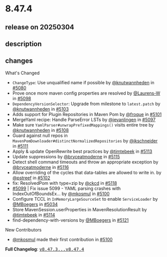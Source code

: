 # 8.47.4

## release on 20250304
## description
## changes
What's Changed

* <code>ChangeType</code>: Use unqualified name if possible by <a class="user-mention notranslate" data-hovercard-type="user" data-hovercard-url="/users/knutwannheden/hovercard" data-octo-click="hovercard-link-click" data-octo-dimensions="link_type:self" href="https://github.com/knutwannheden">@knutwannheden</a> in <a class="issue-link js-issue-link" data-error-text="Failed to load title" data-id="2868651085" data-permission-text="Title is private" data-url="https://github.com/openrewrite/rewrite/issues/5080" data-hovercard-type="pull_request" data-hovercard-url="/openrewrite/rewrite/pull/5080/hovercard" href="https://github.com/openrewrite/rewrite/pull/5080">#5080</a>
* Prove once more maven config properties are resolved by <a class="user-mention notranslate" data-hovercard-type="user" data-hovercard-url="/users/Laurens-W/hovercard" data-octo-click="hovercard-link-click" data-octo-dimensions="link_type:self" href="https://github.com/Laurens-W">@Laurens-W</a> in <a class="issue-link js-issue-link" data-error-text="Failed to load title" data-id="2881146624" data-permission-text="Title is private" data-url="https://github.com/openrewrite/rewrite/issues/5098" data-hovercard-type="pull_request" data-hovercard-url="/openrewrite/rewrite/pull/5098/hovercard" href="https://github.com/openrewrite/rewrite/pull/5098">#5098</a>
* <code>DependencyVersionSelector</code>: Upgrade from milestone to <code>latest.patch</code> by <a class="user-mention notranslate" data-hovercard-type="user" data-hovercard-url="/users/knutwannheden/hovercard" data-octo-click="hovercard-link-click" data-octo-dimensions="link_type:self" href="https://github.com/knutwannheden">@knutwannheden</a> in <a class="issue-link js-issue-link" data-error-text="Failed to load title" data-id="2884099457" data-permission-text="Title is private" data-url="https://github.com/openrewrite/rewrite/issues/5103" data-hovercard-type="pull_request" data-hovercard-url="/openrewrite/rewrite/pull/5103/hovercard" href="https://github.com/openrewrite/rewrite/pull/5103">#5103</a>
* Adds support for Plugin Repositories in Maven Pom by <a class="user-mention notranslate" data-hovercard-type="user" data-hovercard-url="/users/froque/hovercard" data-octo-click="hovercard-link-click" data-octo-dimensions="link_type:self" href="https://github.com/froque">@froque</a> in <a class="issue-link js-issue-link" data-error-text="Failed to load title" data-id="2883234908" data-permission-text="Title is private" data-url="https://github.com/openrewrite/rewrite/issues/5101" data-hovercard-type="pull_request" data-hovercard-url="/openrewrite/rewrite/pull/5101/hovercard" href="https://github.com/openrewrite/rewrite/pull/5101">#5101</a>
* MergeYaml recipe: Handle ParseError LSTs by <a class="user-mention notranslate" data-hovercard-type="user" data-hovercard-url="/users/jevanlingen/hovercard" data-octo-click="hovercard-link-click" data-octo-dimensions="link_type:self" href="https://github.com/jevanlingen">@jevanlingen</a> in <a class="issue-link js-issue-link" data-error-text="Failed to load title" data-id="2880781170" data-permission-text="Title is private" data-url="https://github.com/openrewrite/rewrite/issues/5097" data-hovercard-type="pull_request" data-hovercard-url="/openrewrite/rewrite/pull/5097/hovercard" href="https://github.com/openrewrite/rewrite/pull/5097">#5097</a>
* Make sure <code>YamlParser#unwrapPrefixedMappings()</code> visits entire tree by <a class="user-mention notranslate" data-hovercard-type="user" data-hovercard-url="/users/knutwannheden/hovercard" data-octo-click="hovercard-link-click" data-octo-dimensions="link_type:self" href="https://github.com/knutwannheden">@knutwannheden</a> in <a class="issue-link js-issue-link" data-error-text="Failed to load title" data-id="2887606405" data-permission-text="Title is private" data-url="https://github.com/openrewrite/rewrite/issues/5108" data-hovercard-type="pull_request" data-hovercard-url="/openrewrite/rewrite/pull/5108/hovercard" href="https://github.com/openrewrite/rewrite/pull/5108">#5108</a>
* Guard against null repos in <code>MavenPomDownloader#distinctNormalizedRepositories</code> by <a class="user-mention notranslate" data-hovercard-type="user" data-hovercard-url="/users/jkschneider/hovercard" data-octo-click="hovercard-link-click" data-octo-dimensions="link_type:self" href="https://github.com/jkschneider">@jkschneider</a> in <a class="issue-link js-issue-link" data-error-text="Failed to load title" data-id="2889005098" data-permission-text="Title is private" data-url="https://github.com/openrewrite/rewrite/issues/5111" data-hovercard-type="pull_request" data-hovercard-url="/openrewrite/rewrite/pull/5111/hovercard" href="https://github.com/openrewrite/rewrite/pull/5111">#5111</a>
* Apply & update OpenRewrite best practices by <a class="user-mention notranslate" data-hovercard-type="user" data-hovercard-url="/users/timtebeek/hovercard" data-octo-click="hovercard-link-click" data-octo-dimensions="link_type:self" href="https://github.com/timtebeek">@timtebeek</a> in <a class="issue-link js-issue-link" data-error-text="Failed to load title" data-id="2889637770" data-permission-text="Title is private" data-url="https://github.com/openrewrite/rewrite/issues/5113" data-hovercard-type="pull_request" data-hovercard-url="/openrewrite/rewrite/pull/5113/hovercard" href="https://github.com/openrewrite/rewrite/pull/5113">#5113</a>
* Update suppressions by <a class="user-mention notranslate" data-hovercard-type="user" data-hovercard-url="/users/bryceatmoderne/hovercard" data-octo-click="hovercard-link-click" data-octo-dimensions="link_type:self" href="https://github.com/bryceatmoderne">@bryceatmoderne</a> in <a class="issue-link js-issue-link" data-error-text="Failed to load title" data-id="2889755765" data-permission-text="Title is private" data-url="https://github.com/openrewrite/rewrite/issues/5115" data-hovercard-type="pull_request" data-hovercard-url="/openrewrite/rewrite/pull/5115/hovercard" href="https://github.com/openrewrite/rewrite/pull/5115">#5115</a>
* Detect shell command timeouts and throw an appropriate exception by <a class="user-mention notranslate" data-hovercard-type="user" data-hovercard-url="/users/bryceatmoderne/hovercard" data-octo-click="hovercard-link-click" data-octo-dimensions="link_type:self" href="https://github.com/bryceatmoderne">@bryceatmoderne</a> in <a class="issue-link js-issue-link" data-error-text="Failed to load title" data-id="2889802014" data-permission-text="Title is private" data-url="https://github.com/openrewrite/rewrite/issues/5116" data-hovercard-type="pull_request" data-hovercard-url="/openrewrite/rewrite/pull/5116/hovercard" href="https://github.com/openrewrite/rewrite/pull/5116">#5116</a>
* Allow overriding of the cycles that data-tables are allowed to write in. by <a class="user-mention notranslate" data-hovercard-type="user" data-hovercard-url="/users/pstreef/hovercard" data-octo-click="hovercard-link-click" data-octo-dimensions="link_type:self" href="https://github.com/pstreef">@pstreef</a> in <a class="issue-link js-issue-link" data-error-text="Failed to load title" data-id="2884064959" data-permission-text="Title is private" data-url="https://github.com/openrewrite/rewrite/issues/5102" data-hovercard-type="pull_request" data-hovercard-url="/openrewrite/rewrite/pull/5102/hovercard" href="https://github.com/openrewrite/rewrite/pull/5102">#5102</a>
* fix: ResolvedPom with type=zip by <a class="user-mention notranslate" data-hovercard-type="user" data-hovercard-url="/users/ckcd/hovercard" data-octo-click="hovercard-link-click" data-octo-dimensions="link_type:self" href="https://github.com/ckcd">@ckcd</a> in <a class="issue-link js-issue-link" data-error-text="Failed to load title" data-id="2890497392" data-permission-text="Title is private" data-url="https://github.com/openrewrite/rewrite/issues/5118" data-hovercard-type="pull_request" data-hovercard-url="/openrewrite/rewrite/pull/5118/hovercard" href="https://github.com/openrewrite/rewrite/pull/5118">#5118</a>
* <a class="issue-link js-issue-link" data-error-text="Failed to load title" data-id="2882020213" data-permission-text="Title is private" data-url="https://github.com/openrewrite/rewrite/issues/5099" data-hovercard-type="issue" data-hovercard-url="/openrewrite/rewrite/issues/5099/hovercard" href="https://github.com/openrewrite/rewrite/issues/5099">#5099</a> | Fix issue 5099 - YAML parsing crashes with IndexOutOfBoundsEx… by <a class="user-mention notranslate" data-hovercard-type="user" data-hovercard-url="/users/mkosmul/hovercard" data-octo-click="hovercard-link-click" data-octo-dimensions="link_type:self" href="https://github.com/mkosmul">@mkosmul</a> in <a class="issue-link js-issue-link" data-error-text="Failed to load title" data-id="2882057024" data-permission-text="Title is private" data-url="https://github.com/openrewrite/rewrite/issues/5100" data-hovercard-type="pull_request" data-hovercard-url="/openrewrite/rewrite/pull/5100/hovercard" href="https://github.com/openrewrite/rewrite/pull/5100">#5100</a>
* Configure TCCL in <code>InMemoryLargeSourceSet</code> to enable <code>ServiceLoader</code> by <a class="user-mention notranslate" data-hovercard-type="user" data-hovercard-url="/users/MBoegers/hovercard" data-octo-click="hovercard-link-click" data-octo-dimensions="link_type:self" href="https://github.com/MBoegers">@MBoegers</a> in <a class="issue-link js-issue-link" data-error-text="Failed to load title" data-id="2850629657" data-permission-text="Title is private" data-url="https://github.com/openrewrite/rewrite/issues/5034" data-hovercard-type="pull_request" data-hovercard-url="/openrewrite/rewrite/pull/5034/hovercard" href="https://github.com/openrewrite/rewrite/pull/5034">#5034</a>
* Store MavenSession.userProperties in MavenResolutionResult by <a class="user-mention notranslate" data-hovercard-type="user" data-hovercard-url="/users/timtebeek/hovercard" data-octo-click="hovercard-link-click" data-octo-dimensions="link_type:self" href="https://github.com/timtebeek">@timtebeek</a> in <a class="issue-link js-issue-link" data-error-text="Failed to load title" data-id="2889737681" data-permission-text="Title is private" data-url="https://github.com/openrewrite/rewrite/issues/5114" data-hovercard-type="pull_request" data-hovercard-url="/openrewrite/rewrite/pull/5114/hovercard" href="https://github.com/openrewrite/rewrite/pull/5114">#5114</a>
* find-dependency-with-versions by <a class="user-mention notranslate" data-hovercard-type="user" data-hovercard-url="/users/MBoegers/hovercard" data-octo-click="hovercard-link-click" data-octo-dimensions="link_type:self" href="https://github.com/MBoegers">@MBoegers</a> in <a class="issue-link js-issue-link" data-error-text="Failed to load title" data-id="2891405127" data-permission-text="Title is private" data-url="https://github.com/openrewrite/rewrite/issues/5121" data-hovercard-type="pull_request" data-hovercard-url="/openrewrite/rewrite/pull/5121/hovercard" href="https://github.com/openrewrite/rewrite/pull/5121">#5121</a>

New Contributors

* <a class="user-mention notranslate" data-hovercard-type="user" data-hovercard-url="/users/mkosmul/hovercard" data-octo-click="hovercard-link-click" data-octo-dimensions="link_type:self" href="https://github.com/mkosmul">@mkosmul</a> made their first contribution in <a class="issue-link js-issue-link" data-error-text="Failed to load title" data-id="2882057024" data-permission-text="Title is private" data-url="https://github.com/openrewrite/rewrite/issues/5100" data-hovercard-type="pull_request" data-hovercard-url="/openrewrite/rewrite/pull/5100/hovercard" href="https://github.com/openrewrite/rewrite/pull/5100">#5100</a>

<strong>Full Changelog</strong>: <a class="commit-link" href="https://github.com/openrewrite/rewrite/compare/v8.47.3...v8.47.4"><tt>v8.47.3...v8.47.4</tt></a>

